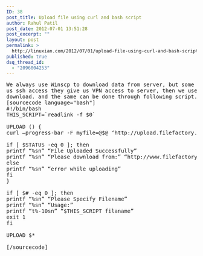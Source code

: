 ```yaml
---
ID: 38
post_title: Upload file using curl and bash script
author: Rahul Patil
post_date: 2012-07-01 13:51:28
post_excerpt: ""
layout: post
permalink: >
  http://linuxian.com/2012/07/01/upload-file-using-curl-and-bash-script-2/
published: true
dsq_thread_id:
  - "2096004253"
---
```

<pre class="crayon-selected">We always use Winscp to download data from server, but some time our client didn't give
us ssh access they give us VPN access to server, then we use curl for data upload and
download. and the same can be done through following script.
[sourcecode language="bash"]
#!/bin/bash
THIS_SCRIPT=`readlink -f $0`

UPLOAD () {
curl –progress-bar -F myfile=@$@ ‘http://upload.filefactory.com/upload.php’ 1&gt; /tmp/upload.txt &amp;&amp; STATUS=$?

if [ $STATUS -eq 0 ]; then
printf “%sn” “File Uploaded Successfully”
printf “%sn” “Please download from:” “http://www.filefactory.com/file/$(cat /tmp/upload.txt)/n/$@”
else
printf “%sn” “error while uploading”
fi
}

if [ $# -eq 0 ]; then
printf “%sn” “Please Specify Filename”
printf “%sn” “Usage:”
printf “t%-10sn” “$THIS_SCRIPT filaname”
exit 1
fi

UPLOAD $*

[/sourcecode]